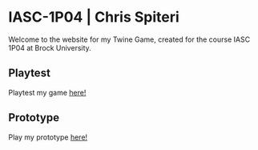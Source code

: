# IASC-1P04 | Chris Spiteri

Welcome to the website for my Twine Game, created for the course IASC 1P04 at Brock University.

## Playtest

Playtest my game [here!]()

## Prototype

Play my prototype [here!](prototype/StyxPrototype.html)
